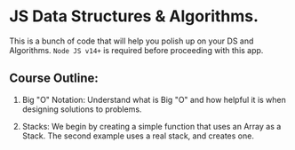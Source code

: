 # JS Data Structures & Algorithms.
This is a bunch of code that will help you polish up on your DS and Algorithms. `Node JS v14+` is required before proceeding with this app.

## Course Outline:

1. Big "O" Notation:
Understand what is Big "O" and how helpful it is when designing solutions to problems.

1. Stacks:
We begin by creating a simple function that uses an Array as a Stack. The second example uses a real stack, and creates one. 